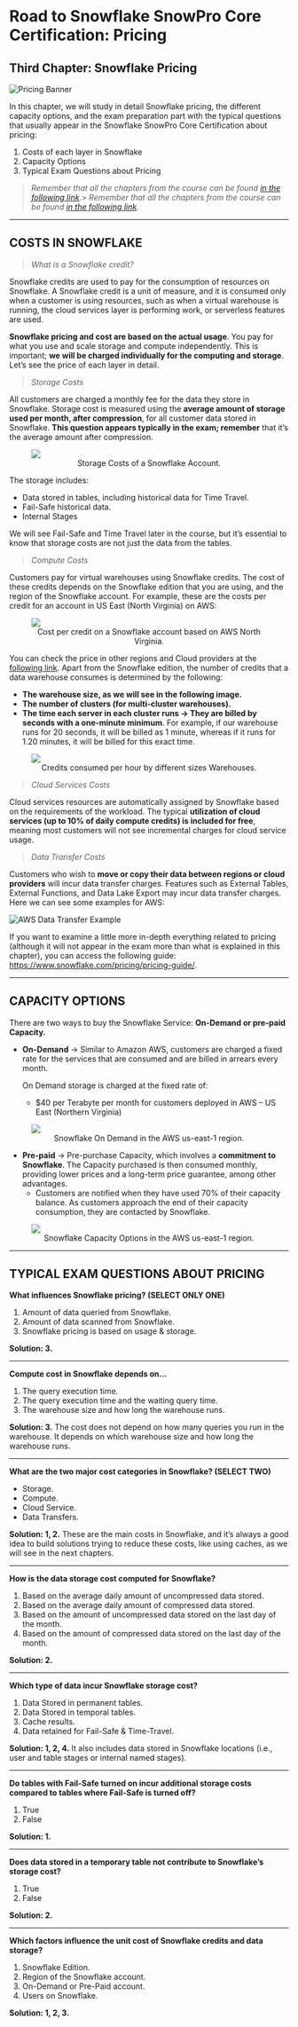 # Road to Snowflake SnowPro Core Certification: Pricing

## Third Chapter: Snowflake Pricing

![Pricing Banner](./Assets/pricing.png)

In this chapter, we will study in detail Snowflake pricing, the different capacity options, and the exam preparation part with the typical questions that usually appear in the Snowflake SnowPro Core Certification about pricing:

<ol>
<li>Costs of each layer in Snowflake</li>
<li>Capacity Options</li>
<li>Typical Exam Questions about Pricing</li>
</ol>

> _Remember that all the chapters from the course can be found [in the following link](./course-links.md)._> _Remember that all the chapters from the course can be found [in the following link](./course-links.md)._

---

## COSTS IN SNOWFLAKE

> _What is a Snowflake credit?_

Snowflake credits are used to pay for the consumption of resources on Snowflake. A Snowflake credit is a unit of measure, and it is consumed only when a customer is using resources, such as when a virtual warehouse is running, the cloud services layer is performing work, or serverless features are used.

<b>Snowflake pricing and cost are based on the actual usage</b>. You pay for what you use and scale storage and compute independently. This is important; <b>we will be charged individually for the computing and storage</b>. Let’s see the price of each layer in detail.

> _Storage Costs_

All customers are charged a monthly fee for the data they store in Snowflake. Storage cost is measured using the <b>average amount of storage used per month, after compression</b>, for all customer data stored in Snowflake. <b>This question appears typically in the exam; remember</b> that it’s the average amount after compression.

<figure>
  <img
  src="./Assets/storage_used.png">
  <figcaption align = "center">Storage Costs of a Snowflake Account.
</figcaption>
</figure>

The storage includes:

<ul>
<li>Data stored in tables, including historical data for Time Travel.</li>
<li>Fail-Safe historical data.</li>
<li>Internal Stages</li>
</ul>

We will see Fail-Safe and Time Travel later in the course, but it’s essential to know that storage costs are not just the data from the tables.

> _Compute Costs_

Customers pay for virtual warehouses using Snowflake credits. The cost of these credits depends on the Snowflake edition that you are using, and the region of the Snowflake account. For example, these are the costs per credit for an account in US East (North Virginia) on AWS:

<figure>
  <img
  src="./Assets/cost_per_credit.png">
  <figcaption align = "center">Cost per credit on a Snowflake account based on AWS North Virginia.
</figcaption>
</figure>

You can check the price in other regions and Cloud providers at the [following link](https://www.snowflake.com/pricing/). Apart from the Snowflake edition, the number of credits that a data warehouse consumes is determined by the following:

<ul>
<li><b>The warehouse size, as we will see in the following image.</b></li>
<li><b>The number of clusters (for multi-cluster warehouses).</b></li>
<li><b>The time each server in each cluster runs → They are billed by seconds with a one-minute minimum</b>. For example, if our warehouse runs for 20 seconds, it will be billed as 1 minute, whereas if it runs for 1.20 minutes, it will be billed for this exact time.</li>
</ul>

<figure>
  <img
  src="./Assets/credits_consumed_per_hour.png">
  <figcaption align = "center">Credits consumed per hour by different sizes Warehouses.
</figcaption>
</figure>

> _Cloud Services Costs_

Cloud services resources are automatically assigned by Snowflake based on the requirements of the workload. The typical <b>utilization of cloud services (up to 10% of daily compute credits) is included for free</b>, meaning most customers will not see incremental charges for cloud service usage.

> _Data Transfer Costs_

Customers who wish to <b>move or copy their data between regions or cloud providers</b> will incur data transfer charges. Features such as External Tables, External Functions, and Data Lake Export may incur data transfer charges. Here we can see some examples for AWS:

![AWS Data Transfer Example](./Assets/AWS-data-transfer-example.png "AWS Data Transfer Example")

If you want to examine a little more in-depth everything related to pricing (although it will not appear in the exam more than what is explained in this chapter), you can access the following guide: https://www.snowflake.com/pricing/pricing-guide/.

---

## CAPACITY OPTIONS

There are two ways to buy the Snowflake Service: <b>On-Demand or pre-paid Capacity.</b>

<ul>
<li><b>On-Demand</b> → Similar to Amazon AWS, customers are charged a fixed rate for the services that are consumed and are billed in arrears every month.

On Demand storage is charged at the fixed rate of:

<ul>
<li>$40 per Terabyte per month for customers deployed in AWS – US East (Northern Virginia) 
</li></ul>
</li>
</ul>

<figure>
  <img
  src="./Assets/on-demand-AWS–US-East.png">
  <figcaption align = "center">Snowflake On Demand in the AWS us-east-1 region.
</figcaption>
</figure>

<ul>
<li><b>Pre-paid</b> → Pre-purchase Capacity, which involves a <b>commitment to Snowflake</b>. The Capacity purchased is then consumed monthly, providing lower prices and a long-term price guarantee, among other advantages.

<ul><li>
Customers are notified when they have used 70% of their capacity balance. As customers approach the end of their capacity consumption, they are contacted by Snowflake.
</li></ul>
</li>
</ul>

<figure>
  <img
  src="./Assets/snowflake_capacity_options.png">
  <figcaption align = "center">Snowflake Capacity Options in the AWS us-east-1 region.
</figcaption>
</figure>

---

## TYPICAL EXAM QUESTIONS ABOUT PRICING

<b>What influences Snowflake pricing? (SELECT ONLY ONE)</b>

<ol>
<li>Amount of data queried from Snowflake.</li>
<li>Amount of data scanned from Snowflake.</li>
<li>Snowflake pricing is based on usage & storage.</li>
</ol>

<b>Solution: 3.</b>

---

<b>Compute cost in Snowflake depends on…</b>

<ol>
<li>The query execution time.</li>
<li>The query execution time and the waiting query time.</li>
<li>The warehouse size and how long the warehouse runs.</li>
</ol>

<b>Solution: 3.</b> The cost does not depend on how many queries you run in the warehouse. It depends on which warehouse size and how long the warehouse runs.

---

<b>What are the two major cost categories in Snowflake? (SELECT TWO)</b>

<ul>
<li>Storage.</li>
<li>Compute.</li>
<li>Cloud Service.</li>
<li>Data Transfers.</li>
</ul>

<b>Solution: 1, 2.</b> These are the main costs in Snowflake, and it’s always a good idea to build solutions trying to reduce these costs, like using caches, as we will see in the next chapters.

---

<b>How is the data storage cost computed for Snowflake?</b>

<ol>
<li>Based on the average daily amount of uncompressed data stored.</li>
<li>Based on the average daily amount of compressed data stored.</li>
<li>Based on the amount of uncompressed data stored on the last day of the month.</li>
<li>Based on the amount of compressed data stored on the last day of the month.</li>
</ol>

<b>Solution: 2.</b>

---

<b>Which type of data incur Snowflake storage cost?</b>

<ol>
<li>Data Stored in permanent tables.</li>
<li>Data Stored in temporal tables.</li>
<li>Cache results.</li>
<li>Data retained for Fail-Safe & Time-Travel.</li>
</ol>

<b>Solution: 1, 2, 4.</b> It also includes data stored in Snowflake locations (i.e., user and table stages or internal named stages).

---

<b>Do tables with Fail-Safe turned on incur additional storage costs compared to tables where Fail-Safe is turned off?</b>

<ol>
<li>True</li>
<li>False</li>
</ol>

<b>Solution: 1.</b>

---

<b>Does data stored in a temporary table not contribute to Snowflake’s storage cost?</b>

<ol>
<li>True</li>
<li>False</li>
</ol>

<b>Solution: 2.</b>

---

<b>Which factors influence the unit cost of Snowflake credits and data storage?</b>

<ol>
<li>Snowflake Edition.</li>
<li>Region of the Snowflake account.</li>
<li>On-Demand or Pre-Paid account.</li>
<li>Users on Snowflake.</li>
</ol>
<b>Solution: 1, 2, 3.</b>
